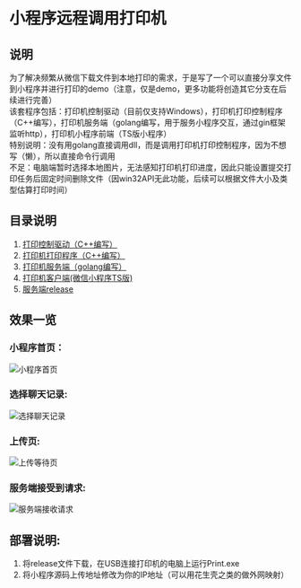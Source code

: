 # 小程序远程调用打印机
## 说明
为了解决频繁从微信下载文件到本地打印的需求，于是写了一个可以直接分享文件到小程序并进行打印的demo（注意，仅是demo，更多功能将创造其它分支在后续进行完善）  
该套程序包括：打印机控制驱动（目前仅支持Windows），打印机打印控制程序（C++编写），打印机服务端（golang编写，用于服务小程序交互，通过gin框架监听http），打印机小程序前端（TS版小程序）  
特别说明：没有用golang直接调用dll，而是调用打印机打印控制程序，​因为不想写（懒），所以直接命令行调用  
不足：电脑端暂时选择本地图片，无法感知打印机打印进度，因此只能设置提交打印任务后固定时间删除文件（因win32API无此功能，后续可以根据文件大小及类型估算打印时间）
## 目录说明
1. [打印控制驱动（C++编写）](./PrintControl)  
2. [打印机打印程序（C++编写）](./FilePrint)  
3. [打印机服务端（golang编写）](./goPrintserver)  
4. [打印机客户端(微信小程序TS版)](./miniprogram)  
5. [服务端release](./release)  
## 效果一览
### 小程序首页：
![小程序首页](./image/home.jpg)
### 选择聊天记录:
![选择聊天记录](./image/selectFile.jpg)
### 上传页:
![上传等待页](./image/upload.jpg)
### 服务端接受到请求:
![服务端接收请求](./image/back.jpg)

## 部署说明:
1. 将release文件下载，在USB连接打印机的电脑上运行Print.exe  
2. 将小程序源码上传地址修改为你的IP地址（可以用花生壳之类的做外网映射）  
